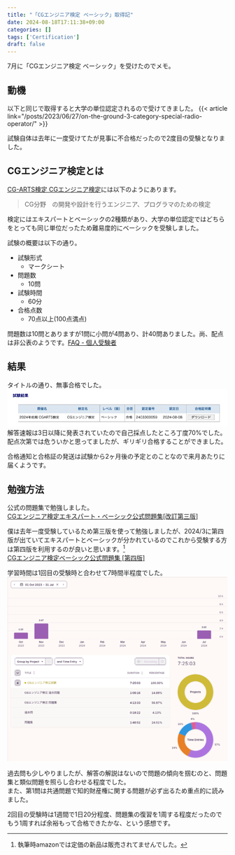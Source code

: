 ```yaml
---
title: "「CGエンジニア検定 ベーシック」取得記"
date: 2024-08-18T17:11:38+09:00
categories: []
tags: ['Certification']
draft: false
---
```



<!--more-->
7月に「CGエンジニア検定 ベーシック」を受けたのでメモ。

## 動機
以下と同じで取得すると大学の単位認定されるので受けてきました。
{{< article link="/posts/2023/06/27/on-the-ground-3-category-special-radio-operator/" >}}

試験自体は去年に一度受けてたが見事に不合格だったので2度目の受験となりました。

## CGエンジニア検定とは
[CG-ARTS検定 CGエンジニア検定](https://www.cgarts.or.jp/v1/kentei/about/cg_engineer/index.html)には以下のようにあります。
> CG分野　の開発や設計を行うエンジニア、プログラマのための検定


検定にはエキスパートとベーシックの2種類があり、大学の単位認定ではどちらをとっても同じ単位だったため難易度的にベーシックを受験しました。

試験の概要は以下の通り。
- 試験形式
  - マークシート
- 問題数
  - 10問
- 試験時間
  - 60分
- 合格点数
  - 70点以上(100点満点)

問題数は10問とありますが1問に小問が4問あり、計40問ありました。尚、配点は非公表のようです。[FAQ - 個人受験者](https://www.cgarts.or.jp/v1/kentei/faq/personal.html)

## 結果
タイトルの通り、無事合格でした。
![cg_engineer_result.png](cg_engineer_result.png)
解答速報は3日以降に発表されていたので自己採点したところ丁度70%でした。配点次第では危ういかと思ってましたが、ギリギリ合格することができました。

合格通知と合格証の発送は試験から2ヶ月後の予定とのことなので来月あたりに届くようです。

## 勉強方法
公式の問題集で勉強しました。  
[CGエンジニア検定エキスパート・ベーシック公式問題集[改訂第三版]](https://amzn.asia/d/56sOSsg)

僕は去年一度受験しているため第三版を使って勉強しましたが、2024/3に第四版が出ていてエキスパートとベーシックが分かれているのでこれから受験する方は第四版を利用するのが良いと思います。[^1]  
[CGエンジニア検定ベーシック公式問題集 [第四版]](https://www.cgarts.or.jp/books_detail/wbbce_4/)
[^1]: 執筆時amazonでは定価の新品は販売されてませんでした。

学習時間は1回目の受験時と合わせて7時間半程度でした。
![cg_engineer_toggle.png](cg_engineer_toggle.png)

過去問も少しやりましたが、解答の解説はないので問題の傾向を掴むのと、問題集と類似問題を照らし合わせる程度でした。  
また、第1問は共通問題で知的財産権に関する問題が必ず出るため重点的に読みました。

2回目の受験時は1週間で1日20分程度、問題集の復習を1周する程度だったのでもう1周すれば余裕もって合格できたかな、という感想です。

